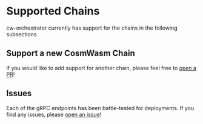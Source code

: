 # Supported Chains

cw-orchestrator currently has support for the chains in the following subsections.

## Support a new CosmWasm Chain
If you would like to add support for another chain, please feel free to [open a PR](https://github.com/AbstractSDK/cw-orchestrator/compare)!


## Issues
Each of the gRPC endpoints has been battle-tested for deployments. If you find any issues, please [open an issue](https://github.com/AbstractSDK/cw-orchestrator/issues/new)!
